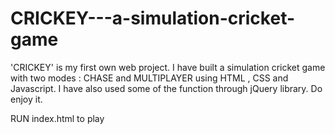 # CRICKEY---a-simulation-cricket-game
'CRICKEY' is my first own web project. I have built a simulation cricket game with two modes : CHASE and MULTIPLAYER using HTML , CSS and Javascript. I have also used some of the function through jQuery library.
Do enjoy it. 

RUN index.html to play
